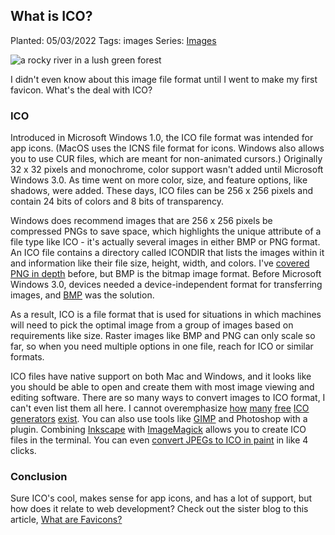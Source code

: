 ## What is ICO?

Planted: 05/03/2022
Tags: images
Series: [Images](/series.html?series=images)

![a rocky river in a lush green forest](https://images.abbeyperini.com/images-series/river.jpeg)

I didn't even know about this image file format until I went to make my first favicon. What's the deal with ICO?

### ICO

Introduced in Microsoft Windows 1.0, the ICO file format was intended for app icons. (MacOS uses the ICNS file format for icons. Windows also allows you to use CUR files, which are meant for non-animated cursors.) Originally 32 x 32 pixels and monochrome, color support wasn't added until Microsoft Windows 3.0. As time went on more color, size, and feature options, like shadows, were added. These days, ICO files can be 256 x 256 pixels and contain 24 bits of colors and 8 bits of transparency.

Windows does recommend images that are 256 x 256 pixels be compressed PNGs to save space, which highlights the unique attribute of a file type like ICO - it's actually several images in either BMP or PNG format. An ICO file contains a directory called ICONDIR that lists the images within it and information like their file size, height, width, and colors. I've [covered PNG in depth](/blog.html?blog=images#image-types) before, but BMP is the bitmap image format. Before Microsoft Windows 3.0, devices needed a device-independent format for transferring images, and [BMP](https://docs.microsoft.com/en-us/previous-versions/ms969901(v=msdn.10)?redirectedfrom=MSDN) was the solution.

As a result, ICO is a file format that is used for situations in which machines will need to pick the optimal image from a group of images based on requirements like size. Raster images like BMP and PNG can only scale so far, so when you need multiple options in one file, reach for ICO or similar formats.

ICO files have native support on both Mac and Windows, and it looks like you should be able to open and create them with most image viewing and editing software. There are so many ways to convert images to ICO format, I can't even list them all here. I cannot overemphasize [how](https://favicon.io/favicon-converter/) [many](https://www.favicon-generator.org/) [free](https://realfavicongenerator.net/) [ICO](https://www.favicon.cc/) [generators](https://favicon.io/) [exist](https://www.favicongenerator.com/). You can also use tools like [GIMP](https://www.gimp.org/) and Photoshop with a plugin. Combining [Inkscape](https://inkscape.org/) with [ImageMagick](https://www.imagemagick.org/script/download.php) allows you to create ICO files in the terminal. You can even [convert JPEGs to ICO in paint](https://www.techwalla.com/articles/how-to-create-an-ico-file-from-a-jpeg-in-paint) in like 4 clicks.

### Conclusion

Sure ICO's cool, makes sense for app icons, and has a lot of support, but how does it relate to web development? Check out the sister blog to this article, [What are Favicons?](/blog.html?blog=favicons)
